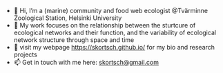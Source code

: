 - 👋 Hi, I’m a (marine) community and food web ecologist @Tvärminne Zoological Station, Helsinki University 
- 👀 My work focuses on the relationship between the sturtcure of ecological networks and their function, and the variability of ecological network structure through space and time 
- 🌱 visit my webpage https://skortsch.github.io/ for my bio and research projects
- 📫 Get in touch with me here: skortsch@gmail.com

<!---
skortsch/skortsch is a ✨ special ✨ repository because its `README.md` (this file) appears on your GitHub profile.
You can click the Preview link to take a look at your changes.
--->
